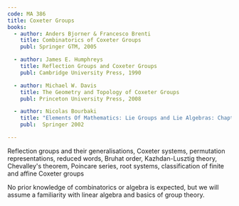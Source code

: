 ```yaml
---
code: MA 386
title: Coxeter Groups
books:
  - author: Anders Bjorner & Francesco Brenti
    title: Combinatorics of Coxeter Groups
    publ: Springer GTM, 2005

  - author: James E. Humphreys
    title: Reflection Groups and Coxeter Groups
    publ: Cambridge University Press, 1990

  - author: Michael W. Davis
    title: The Geometry and Topology of Coxeter Groups
    publ: Princeton University Press, 2008

  - author: Nicolas Bourbaki
    title: "Elements Of Mathematics: Lie Groups and Lie Algebras: Chapters 4-6"
    publ:  Springer 2002

---
```


Reflection groups and their generalisations, Coxeter systems, permutation representations,
reduced words, Bruhat order, Kazhdan-Lusztig theory, Chevalley's theorem, Poincare series,
root systems, classification of	finite and affine Coxeter groups

No prior knowledge of combinatorics or algebra is expected, but we will assume a
familiarity with linear algebra and basics of group theory.
